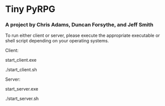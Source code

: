 # Tiny PyRPG
### A project by Chris Adams, Duncan Forsythe, and Jeff Smith

To run either client or server, please execute the appropriate executable or shell script depending on your operating systems.

Client:

start_client.exe

./start_client.sh

Server:

start_server.exe

./start_server.sh
